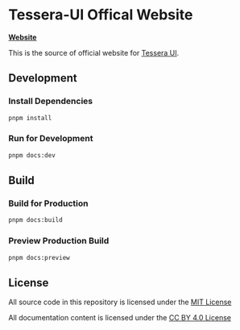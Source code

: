 # Tessera-UI Offical Website

[**Website**](https://tessera-ui.github.io/tessera-official-website)

This is the source of official website for [Tessera UI](https://github.com/tessera-ui/tessera).

## Development

### Install Dependencies

```bash
pnpm install
```

### Run for Development

```bash
pnpm docs:dev
```

## Build

### Build for Production

```bash
pnpm docs:build
```

### Preview Production Build

```bash
pnpm docs:preview
```

## License

All source code in this repository is licensed under the [MIT License](https://github.com/tessera-ui/tessera-official-website/blob/main/LICENSE)

All documentation content is licensed under the [CC BY 4.0 License](https://creativecommons.org/licenses/by/4.0)
